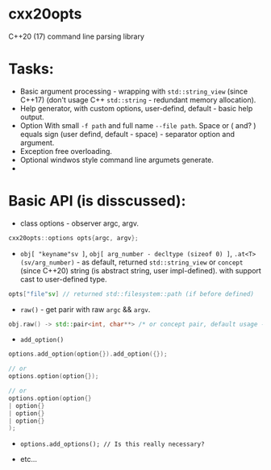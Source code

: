 # cxx20opts
C++20 (17) command line parsing library

# Tasks:
  * Basic argument processing - wrapping with `std::string_view` (since C++17) (don't usage C++ `std::string` - redundant memory allocation).
  * Help generator, with custom options, user-defind, default - basic help output.
  * Option With small `-f path` and full name `--file path`. Space or ( and? ) equals sign (user defind, default - space) - separator option and argument.
  * Exception free overloading.
  * Optional windwos style command line argumets generate.
  * 

# Basic API (is disscussed):
  * class options - observer argc, argv.
```cpp
cxx20opts::options opts{argc, argv};
```
  * `obj[ "keyname"sv ]`, `obj[ arg_number - decltype (sizeof 0) ]`, `.at<T>(sv/arg_number)` - as default, returned `std::string_view` or `concept` (since C++20) string (is abstract string, user impl-defined). with support cast to user-defined type.
```cpp
opts["file"sv] // returned std::filesystem::path (if before defined)
```
  * `raw()` - get parir with raw `argc` && `argv`.
```cpp
obj.raw() -> std::pair<int, char**> /* or concept pair, default usage - std::pair */ 
```
  * `add_option()`
```cpp
options.add_option(option{}).add_option({});

// or
options.option(option{});

// or
options.option(option{}
| option{}
| option{}
| option{}
);
```
* `options.add_options(); // Is this really necessary?`

* etc...


